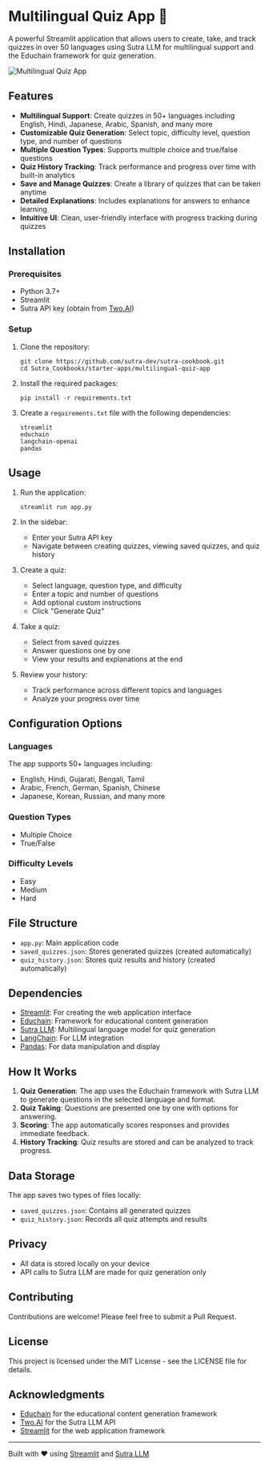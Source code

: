 # Multilingual Quiz App 🧠

A powerful Streamlit application that allows users to create, take, and track quizzes in over 50 languages using Sutra LLM for multilingual support and the Educhain framework for quiz generation.

![Multilingual Quiz App](https://framerusercontent.com/images/9vH8BcjXKRcC5OrSfkohhSyDgX0.png)

## Features

- **Multilingual Support**: Create quizzes in 50+ languages including English, Hindi, Japanese, Arabic, Spanish, and many more
- **Customizable Quiz Generation**: Select topic, difficulty level, question type, and number of questions
- **Multiple Question Types**: Supports multiple choice and true/false questions
- **Quiz History Tracking**: Track performance and progress over time with built-in analytics
- **Save and Manage Quizzes**: Create a library of quizzes that can be taken anytime
- **Detailed Explanations**: Includes explanations for answers to enhance learning
- **Intuitive UI**: Clean, user-friendly interface with progress tracking during quizzes

## Installation

### Prerequisites

- Python 3.7+
- Streamlit
- Sutra API key (obtain from [Two.AI](https://www.two.ai/sutra/api))

### Setup

1. Clone the repository:
   ```
   git clone https://github.com/sutra-dev/sutra-cookbook.git
   cd Sutra_Cookbooks/starter-apps/multilingual-quiz-app
   ```

2. Install the required packages:
   ```
   pip install -r requirements.txt
   ```

3. Create a `requirements.txt` file with the following dependencies:
   ```
   streamlit
   educhain
   langchain-openai
   pandas
   ```

## Usage

1. Run the application:
   ```
   streamlit run app.py
   ```

2. In the sidebar:
   - Enter your Sutra API key
   - Navigate between creating quizzes, viewing saved quizzes, and quiz history

3. Create a quiz:
   - Select language, question type, and difficulty
   - Enter a topic and number of questions
   - Add optional custom instructions
   - Click "Generate Quiz"

4. Take a quiz:
   - Select from saved quizzes
   - Answer questions one by one
   - View your results and explanations at the end

5. Review your history:
   - Track performance across different topics and languages
   - Analyze your progress over time

## Configuration Options

### Languages
The app supports 50+ languages including:
- English, Hindi, Gujarati, Bengali, Tamil
- Arabic, French, German, Spanish, Chinese
- Japanese, Korean, Russian, and many more

### Question Types
- Multiple Choice
- True/False

### Difficulty Levels
- Easy
- Medium
- Hard

## File Structure

- `app.py`: Main application code
- `saved_quizzes.json`: Stores generated quizzes (created automatically)
- `quiz_history.json`: Stores quiz results and history (created automatically)

## Dependencies

- [Streamlit](https://streamlit.io/): For creating the web application interface
- [Educhain](https://github.com/satvik314/educhain): Framework for educational content generation
- [Sutra LLM](https://docs.two.ai/): Multilingual language model for quiz generation
- [LangChain](https://python.langchain.com/): For LLM integration
- [Pandas](https://pandas.pydata.org/): For data manipulation and display

## How It Works

1. **Quiz Generation**: The app uses the Educhain framework with Sutra LLM to generate questions in the selected language and format.
2. **Quiz Taking**: Questions are presented one by one with options for answering.
3. **Scoring**: The app automatically scores responses and provides immediate feedback.
4. **History Tracking**: Quiz results are stored and can be analyzed to track progress.

## Data Storage

The app saves two types of files locally:
- `saved_quizzes.json`: Contains all generated quizzes
- `quiz_history.json`: Records all quiz attempts and results

## Privacy

- All data is stored locally on your device
- API calls to Sutra LLM are made for quiz generation only

## Contributing

Contributions are welcome! Please feel free to submit a Pull Request.

## License

This project is licensed under the MIT License - see the LICENSE file for details.

## Acknowledgments

- [Educhain](https://github.com/satvik314/educhain) for the educational content generation framework
- [Two.AI](https://www.two.ai/) for the Sutra LLM API
- [Streamlit](https://streamlit.io/) for the web application framework

---

Built with ❤️ using [Streamlit](https://streamlit.io) and [Sutra LLM](https://docs.two.ai/)